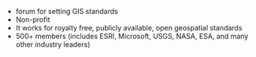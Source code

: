 - forum for setting GIS standards
- Non-profit
- It works for royalty free, publicly available, open geospatial standards
- 500+ members (includes ESRI, Microsoft, USGS, NASA, ESA, and many other industry leaders)